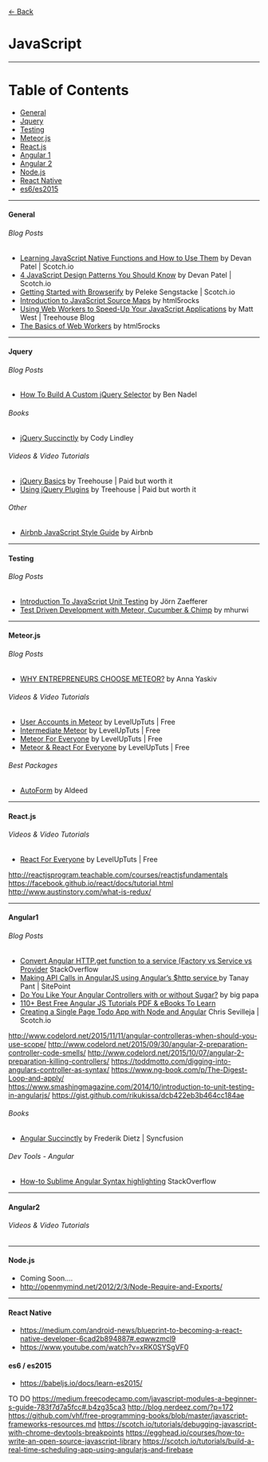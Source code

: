 [<- Back](https://github.com/acomito/Great-Links)

# JavaScript

___

# Table of Contents

* [General](https://github.com/acomito/Great-Links/blob/master/JavaScript.md#general)
* [Jquery](https://github.com/acomito/Great-Links/blob/master/JavaScript.md#jquery)
* [Testing](https://github.com/acomito/Great-Links/blob/master/JavaScript.md#testing)
* [Meteor.js](https://github.com/acomito/Great-Links/blob/master/JavaScript.md#meteorjs)
* [React.js](https://github.com/acomito/Great-Links/blob/master/JavaScript.md#reactjs)
* [Angular 1](https://github.com/acomito/Great-Links/blob/master/JavaScript.md#angular1)
* [Angular 2](https://github.com/acomito/Great-Links/blob/master/JavaScript.md#angular2)
* [Node.js](https://github.com/acomito/Great-Links/blob/master/JavaScript.md)
* [React Native](https://github.com/acomito/Great-Links/blob/master/JavaScript.md)
* [es6/es2015](https://github.com/acomito/Great-Links/blob/master/JavaScript.md)



___

#### General

###### Blog Posts

* [Learning JavaScript Native Functions and How to Use Them](https://scotch.io/tutorials/learning-javascript-native-functions-and-how-to-use-them) by Devan Patel | Scotch.io
* [4 JavaScript Design Patterns You Should Know](https://scotch.io/bar-talk/4-javascript-design-patterns-you-should-know) by Devan Patel | Scotch.io
* [Getting Started with Browserify](https://scotch.io/tutorials/getting-started-with-browserify) by Peleke Sengstacke | Scotch.io
* [Introduction to JavaScript Source Maps](http://www.html5rocks.com/en/tutorials/developertools/sourcemaps/) by html5rocks
* [Using Web Workers to Speed-Up Your JavaScript Applications](http://blog.teamtreehouse.com/using-web-workers-to-speed-up-your-javascript-applications) by Matt West | Treehouse Blog
* [The Basics of Web Workers](http://www.html5rocks.com/en/tutorials/workers/basics/) by html5rocks

___

#### Jquery

###### Blog Posts

* [How To Build A Custom jQuery Selector](http://www.bennadel.com/blog/1457-how-to-build-a-custom-jquery-selector.htm) by Ben Nadel

###### Books
* [jQuery Succinctly](http://weeklymirror.com.np/files/download/jQuery_Succinctly.pdf) by Cody Lindley

###### Videos & Video Tutorials 
* [jQuery Basics](https://teamtreehouse.com/library/jquery-basics) by Treehouse | Paid but worth it
* [Using jQuery Plugins](https://teamtreehouse.com/library/using-jquery-plugins) by Treehouse | Paid but worth it

###### Other

* [Airbnb JavaScript Style Guide](https://github.com/airbnb/javascript) by Airbnb

___

#### Testing

###### Blog Posts

* [Introduction To JavaScript Unit Testing](https://www.smashingmagazine.com/2012/06/introduction-to-javascript-unit-testing/) by Jörn Zaefferer
* [Test Driven Development with Meteor, Cucumber & Chimp](http://www.mhurwi.com/tutorial-test-driven-development-with-meteor-cucumber-chimp/) by mhurwi

___

#### Meteor.js

###### Blog Posts
* [WHY ENTREPRENEURS CHOOSE METEOR?](http://jssolutionsdev.com/blog/why-entrepreneurs-choose-meteor?utm_source=Meteor_forum&utm_medium=entrepreneurs&utm_campaign=blog) by Anna Yaskiv

###### Videos & Video Tutorials 
* [User Accounts in Meteor](https://www.youtube.com/playlist?list=PLLnpHn493BHFMTabI7UK28e0e_CwoiYv6) by LevelUpTuts | Free
* [Intermediate Meteor](https://www.youtube.com/watch?v=BI8IslJHSag&list=PLLnpHn493BHFYZUSK62aVycgcAouqBt7V) by LevelUpTuts | Free
* [Meteor For Everyone](https://www.youtube.com/playlist?list=PLLnpHn493BHECNl9I8gwos-hEfFrer7TV) by LevelUpTuts | Free
* [Meteor & React For Everyone](https://www.youtube.com/watch?v=B_HJCmoSvmc) by LevelUpTuts | Free

###### Best Packages 
* [AutoForm](https://github.com/aldeed/meteor-autoform#fine-tuning-validation) by Aldeed

___

#### React.js

###### Videos & Video Tutorials 
* [React For Everyone](https://www.youtube.com/playlist?list=PLLnpHn493BHFfs3Uj5tvx17mXk4B4ws4p) by LevelUpTuts | Free

http://reactjsprogram.teachable.com/courses/reactjsfundamentals
https://facebook.github.io/react/docs/tutorial.html
http://www.austinstory.com/what-is-redux/
___

#### Angular1

###### Blog Posts
* [Convert Angular HTTP.get function to a service (Factory vs Service vs Provider](http://stackoverflow.com/questions/13937318/convert-angular-http-get-function-to-a-service) StackOverflow
* [Making API Calls in AngularJS using Angular’s $http service
](https://www.sitepoint.com/api-calls-angularjs-http-service/) by Tanay Pant | SitePoint
* [Do You Like Your Angular Controllers with or without Sugar?](https://johnpapa.net/do-you-like-your-angular-controllers-with-or-without-sugar/) by big papa
* [110+ Best Free Angular JS Tutorials PDF & eBooks To Learn](http://www.fromdev.com/2015/06/angular-js-tutorials-pdf.html)
* [Creating a Single Page Todo App with Node and Angular](https://scotch.io/tutorials/creating-a-single-page-todo-app-with-node-and-angular) Chris Sevilleja | Scotch.io

http://www.codelord.net/2015/11/11/angular-controlleras-when-should-you-use-scope/
http://www.codelord.net/2015/09/30/angular-2-preparation-controller-code-smells/
http://www.codelord.net/2015/10/07/angular-2-preparation-killing-controllers/
https://toddmotto.com/digging-into-angulars-controller-as-syntax/
https://www.ng-book.com/p/The-Digest-Loop-and-apply/
https://www.smashingmagazine.com/2014/10/introduction-to-unit-testing-in-angularjs/
https://gist.github.com/rikukissa/dcb422eb3b464cc184ae


###### Books
* [Angular Succinctly](http://www.mondeil.fr/Documents/eBooks/Succintly/AngularJS_Succinctly.pdf) by Frederik Dietz | Syncfusion



###### Dev Tools - Angular
* [How-to Sublime Angular Syntax highlighting](http://stackoverflow.com/questions/30695686/sublimetext-3-angularjs-syntax-highlighting-html) StackOverflow
___


#### Angular2

###### Videos & Video Tutorials 
 



___

#### Node.js

* Coming Soon....
* http://openmymind.net/2012/2/3/Node-Require-and-Exports/



___

#### React Native

* https://medium.com/android-news/blueprint-to-becoming-a-react-native-developer-6cad2b894887#.eqwwzmcl9
* https://www.youtube.com/watch?v=xRK0SYSgVF0


#### es6 / es2015

* https://babeljs.io/docs/learn-es2015/




TO DO
https://medium.freecodecamp.com/javascript-modules-a-beginner-s-guide-783f7d7a5fcc#.b4zg35ca3
http://blog.nerdeez.com/?p=172
https://github.com/vhf/free-programming-books/blob/master/javascript-frameworks-resources.md
https://scotch.io/tutorials/debugging-javascript-with-chrome-devtools-breakpoints
https://egghead.io/courses/how-to-write-an-open-source-javascript-library
https://scotch.io/tutorials/build-a-real-time-scheduling-app-using-angularjs-and-firebase
